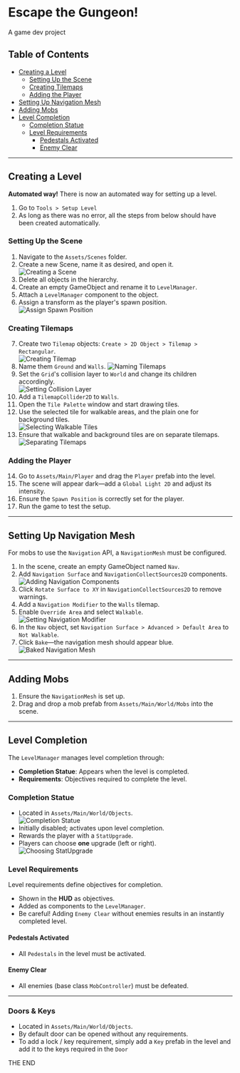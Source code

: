 # Escape the Gungeon!
A game dev project

## Table of Contents
- [Creating a Level](#creating-a-level)
    - [Setting Up the Scene](#setting-up-the-scene)
    - [Creating Tilemaps](#creating-tilemaps)
    - [Adding the Player](#adding-the-player)
- [Setting Up Navigation Mesh](#setting-up-navigation-mesh)
- [Adding Mobs](#adding-mobs)
- [Level Completion](#level-completion)
    - [Completion Statue](#completion-statue)
    - [Level Requirements](#level-requirements)
        - [Pedestals Activated](#pedestals-activated)
        - [Enemy Clear](#enemy-clear)

---

## Creating a Level

**Automated way!**
There is now an automated way for setting up a level.
1. Go to `Tools > Setup Level`
2. As long as there was no error, all the steps from below should have been created automatically.

### Setting Up the Scene
1. Navigate to the `Assets/Scenes` folder.
2. Create a new Scene, name it as desired, and open it.  
   ![Creating a Scene](readme_img/img.png)
3. Delete all objects in the hierarchy.
4. Create an empty GameObject and rename it to `LevelManager`.
5. Attach a `LevelManager` component to the object.
6. Assign a transform as the player's spawn position.  
   ![Assign Spawn Position](readme_img/img2.png)

### Creating Tilemaps
7. Create two `Tilemap` objects: `Create > 2D Object > Tilemap > Rectangular`.  
   ![Creating Tilemap](readme_img/tilemap_create.png)
8. Name them `Ground` and `Walls`.
   ![Naming Tilemaps](readme_img/two_tm.png)
9. Set the `Grid`'s collision layer to `World` and change its children accordingly.  
   ![Setting Collision Layer](readme_img/grid_cl.png)
10. Add a `TilemapCollider2D` to `Walls`.
11. Open the `Tile Palette` window and start drawing tiles.
12. Use the selected tile for walkable areas, and the plain one for background tiles.  
    ![Selecting Walkable Tiles](readme_img/walkable_tiles.png)
13. Ensure that walkable and background tiles are on separate tilemaps.  
    ![Separating Tilemaps](readme_img/tiledone.png)

### Adding the Player
14. Go to `Assets/Main/Player` and drag the `Player` prefab into the level.
15. The scene will appear dark—add a `Global Light 2D` and adjust its intensity.
16. Ensure the `Spawn Position` is correctly set for the player.
17. Run the game to test the setup.

---

## Setting Up Navigation Mesh
For mobs to use the `Navigation` API, a `NavigationMesh` must be configured.

1. In the scene, create an empty GameObject named `Nav`.
2. Add `Navigation Surface` and `NavigationCollectSources2D` components.  
   ![Adding Navigation Components](readme_img/add_nav.png)
3. Click `Rotate Surface to XY` in `NavigationCollectSources2D` to remove warnings.
4. Add a `Navigation Modifier` to the `Walls` tilemap.
5. Enable `Override Area` and select `Walkable`.  
   ![Setting Navigation Modifier](readme_img/add_navmod.png)
6. In the `Nav` object, set `Navigation Surface > Advanced > Default Area` to `Not Walkable`.
7. Click `Bake`—the navigation mesh should appear blue.  
   ![Baked Navigation Mesh](readme_img/tiledone_nav.png)

---

## Adding Mobs
1. Ensure the `NavigationMesh` is set up.
2. Drag and drop a mob prefab from `Assets/Main/World/Mobs` into the scene.

---

## Level Completion
The `LevelManager` manages level completion through:
- **Completion Statue**: Appears when the level is completed.
- **Requirements**: Objectives required to complete the level.

### Completion Statue
- Located in `Assets/Main/World/Objects`.  
  ![Completion Statue](readme_img/completion_statue.png)
- Initially disabled; activates upon level completion.
- Rewards the player with a `StatUpgrade`.
- Players can choose **one** upgrade (left or right).  
  ![Choosing StatUpgrade](readme_img/comp_statue_reward.png)

### Level Requirements
Level requirements define objectives for completion.
- Shown in the **HUD** as objectives.
- Added as components to the `LevelManager`.
- Be careful! Adding `Enemy Clear` without enemies results in an instantly completed level.

#### Pedestals Activated
- All `Pedestals` in the level must be activated.

#### Enemy Clear
- All enemies (base class `MobController`) must be defeated.

---

### Doors & Keys
- Located in `Assets/Main/World/Objects`.
- By default door can be opened without any requirements.
- To add a lock / key requirement, simply add a `Key` prefab in the level and add it to the keys required in the `Door`

THE END
